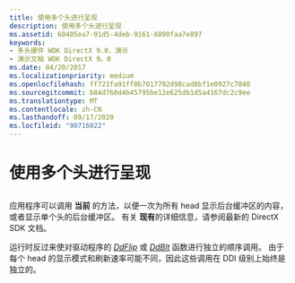 ```yaml
---
title: 使用多个头进行呈现
description: 使用多个头进行呈现
ms.assetid: 60405ea7-91d5-4deb-9161-8890faa7e897
keywords:
- 多头硬件 WDK DirectX 9.0，演示
- 演示文稿 WDK DirectX 9。0
ms.date: 04/20/2017
ms.localizationpriority: medium
ms.openlocfilehash: ff723fa91ff0b7017792d98cad8bf1e0927c7040
ms.sourcegitcommit: b84d760d4b45795be12e625db1d5a4167dc2c9ee
ms.translationtype: MT
ms.contentlocale: zh-CN
ms.lasthandoff: 09/17/2020
ms.locfileid: "90716022"
---
```

# <a name="presentation-with-multiple-heads"></a>使用多个头进行呈现


## <span id="ddk_presentation_with_multiple_heads_gg"></span><span id="DDK_PRESENTATION_WITH_MULTIPLE_HEADS_GG"></span>


应用程序可以调用 **当前** 的方法，以便一次为所有 head 显示后台缓冲区的内容，或者显示单个头的后台缓冲区。 有关 **现有**的详细信息，请参阅最新的 DirectX SDK 文档。

运行时反过来使对驱动程序的 [*DdFlip*](/windows/win32/api/ddrawint/nc-ddrawint-pdd_surfcb_flip) 或 [*DdBlt*](/windows/win32/api/ddrawint/nc-ddrawint-pdd_surfcb_blt) 函数进行独立的顺序调用。 由于每个 head 的显示模式和刷新速率可能不同，因此这些调用在 DDI 级别上始终是独立的。

 

